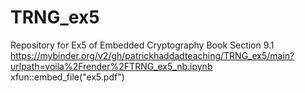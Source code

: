 # TRNG_ex5
Repository for Ex5 of Embedded Cryptography Book Section 9.1
https://mybinder.org/v2/gh/patrickhaddadteaching/TRNG_ex5/main?urlpath=voila%2Frender%2FTRNG_ex5_nb.ipynb
xfun::embed_file("ex5.pdf")
